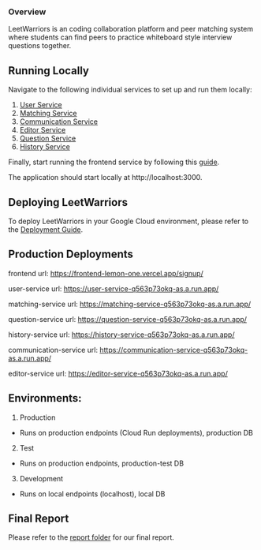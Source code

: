 ### Overview

LeetWarriors is an coding collaboration platform and peer matching system where students can find peers to practice whiteboard style interview questions together. 

## Running Locally

Navigate to the following individual services to set up and run them locally:
1. [User Service](./user-service/)
2. [Matching Service](./matching-service/)
3. [Communication Service](./communication-service/)
4. [Editor Service](./editor-service/)
5. [Question Service](./question-service/)
6. [History Service](./history-service/)

Finally, start running the frontend service by following this [guide](./frontend/).

The application should start locally at http://localhost:3000.

## Deploying LeetWarriors

To deploy LeetWarriors in your Google Cloud environment, please refer to the [Deployment Guide](./docs/deployment_guide.md).

## Production Deployments
frontend url: https://frontend-lemon-one.vercel.app/signup/

user-service url: https://user-service-q563p73okq-as.a.run.app/

matching-service url: https://matching-service-q563p73okq-as.a.run.app/

question-service url: https://question-service-q563p73okq-as.a.run.app/

history-service url: https://history-service-q563p73okq-as.a.run.app/

communication-service url: https://communication-service-q563p73okq-as.a.run.app/

editor-service url: https://editor-service-q563p73okq-as.a.run.app/

## Environments:
1. Production
  - Runs on production endpoints (Cloud Run deployments), production DB
2. Test
  - Runs on production endpoints, production-test DB
3. Development
  - Runs on local endpoints (localhost), local DB
  

## Final Report
Please refer to the [report folder](./docs/report) for our final report.
